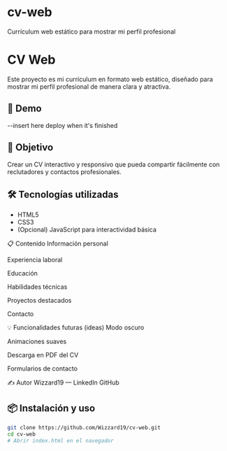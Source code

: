 # cv-web
Currículum web estático para mostrar mi perfil profesional

# CV Web

Este proyecto es mi currículum en formato web estático, diseñado para mostrar mi perfil profesional de manera clara y atractiva.

## 🚀 Demo

--insert here deploy when it's finished

## 🎯 Objetivo

Crear un CV interactivo y responsivo que pueda compartir fácilmente con reclutadores y contactos profesionales.

## 🛠 Tecnologías utilizadas

- HTML5
- CSS3
- (Opcional) JavaScript para interactividad básica

📋 Contenido
Información personal

Experiencia laboral

Educación

Habilidades técnicas

Proyectos destacados

Contacto

💡 Funcionalidades futuras (ideas)
Modo oscuro

Animaciones suaves

Descarga en PDF del CV

Formularios de contacto

✍️ Autor
Wizzard19 — LinkedIn
GitHub

## 📦 Instalación y uso

```bash
git clone https://github.com/Wizzard19/cv-web.git
cd cv-web
# Abrir index.html en el navegador


